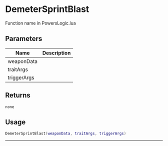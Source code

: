 # DemeterSprintBlast

Function name in PowersLogic.lua

## Parameters

| Name        | Description |
| ----------- | ----------- |
| weaponData  |             |
| traitArgs   |             |
| triggerArgs |             |

## Returns

`none`

## Usage

```lua
DemeterSprintBlast(weaponData, traitArgs, triggerArgs)
```

---
